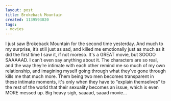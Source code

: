 ```yaml
---
layout: post
title: Brokeback Mountain
created: 1139593020
tags:
- movies
---
```

I just saw Brokeback Mountain for the second time yesterday. And much to my surprise, it’s still just as sad, and killed me emotionally just as much as it did the first time I saw it, if not moreso. It's a GREAT movie, but SOOOO SAAAAAD. I can’t even say anything about it. The characters are so real, and the way they’re intimate with each other remind me so much of my own relationship, and imagining myself going through what they’ve gone through kills me that much more. Them being two men becomes transparent in these intimate moments, it's only when they have to “explain themselves” to the rest of the world that their sexuality becomes an issue, which is even MORE messed up. Big heavy sigh, saaaad, saaad movie...
